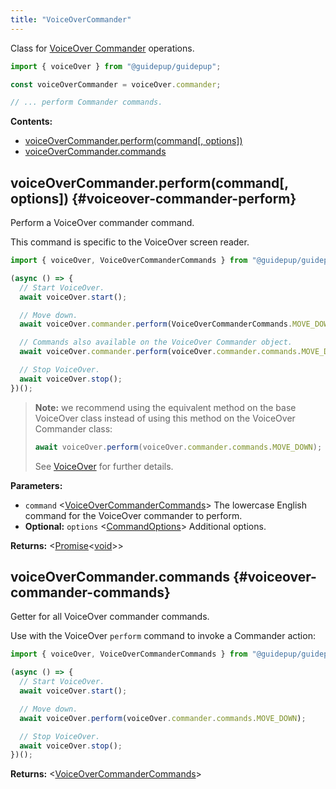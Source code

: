 ```yaml
---
title: "VoiceOverCommander"
---
```


Class for [VoiceOver Commander](https://support.apple.com/en-gb/guide/voiceover/cpvoukbcmdr/mac) operations.

```ts
import { voiceOver } from "@guidepup/guidepup";

const voiceOverCommander = voiceOver.commander;

// ... perform Commander commands.
```

**Contents:**

- [voiceOverCommander.perform(command[, options])](./class-voiceover-commander#voiceover-commander-perform)
- [voiceOverCommander.commands](./class-voiceover-commander#voiceover-commander-commands)

## voiceOverCommander.perform(command[, options]) {#voiceover-commander-perform}

Perform a VoiceOver commander command.

This command is specific to the VoiceOver screen reader.

```ts
import { voiceOver, VoiceOverCommanderCommands } from "@guidepup/guidepup";

(async () => {
  // Start VoiceOver.
  await voiceOver.start();

  // Move down.
  await voiceOver.commander.perform(VoiceOverCommanderCommands.MOVE_DOWN);

  // Commands also available on the VoiceOver Commander object.
  await voiceOver.commander.perform(voiceOver.commander.commands.MOVE_DOWN);

  // Stop VoiceOver.
  await voiceOver.stop();
})();
```

> **Note:** we recommend using the equivalent method on the base VoiceOver class instead of using this method on the VoiceOver Commander class:
>
> ```ts
> await voiceOver.perform(voiceOver.commander.commands.MOVE_DOWN);
> ```
> 
> See [VoiceOver] for further details.

**Parameters:**

- `command` &#60;[VoiceOverCommanderCommands]&#62; The lowercase English command for the VoiceOver commander to perform.
- **Optional:** `options` &#60;[CommandOptions]&#62; Additional options.

**Returns:** &#60;[Promise]<[void]>&#62;

## voiceOverCommander.commands {#voiceover-commander-commands}

Getter for all VoiceOver commander commands.

Use with the VoiceOver `perform` command to invoke a Commander action:

```ts
import { voiceOver, VoiceOverCommanderCommands } from "@guidepup/guidepup";

(async () => {
  // Start VoiceOver.
  await voiceOver.start();

  // Move down.
  await voiceOver.perform(voiceOver.commander.commands.MOVE_DOWN);

  // Stop VoiceOver.
  await voiceOver.stop();
})();
```

**Returns:** &#60;[VoiceOverCommanderCommands]&#62;

[commandoptions]: ./class-command-options "CommandOptions"
[voiceover]: ./class-voiceover "VoiceOver"
[VoiceOverCommanderCommands]: ./class-voiceover-commander-commands "VoiceOverCommanderCommands"
[promise]: https://developer.mozilla.org/en-US/docs/Web/JavaScript/Reference/Global_Objects/Promise "Promise"
[void]: https://developer.mozilla.org/en-US/docs/Web/JavaScript/Reference/Global_Objects/undefined "void"
